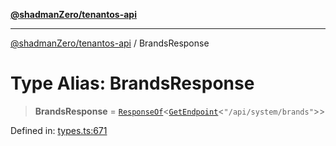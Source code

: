 [**@shadmanZero/tenantos-api**](../README.md)

***

[@shadmanZero/tenantos-api](../globals.md) / BrandsResponse

# Type Alias: BrandsResponse

> **BrandsResponse** = [`ResponseOf`](ResponseOf.md)\<[`GetEndpoint`](GetEndpoint.md)\<`"/api/system/brands"`\>\>

Defined in: [types.ts:671](https://github.com/shadmanZero/tenantos-api/blob/1519ecac4035082956b06ca1cf266b8ad4cc7904/src/types.ts#L671)
